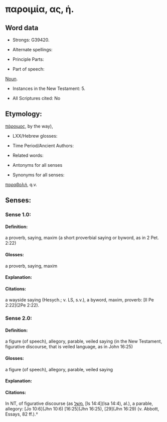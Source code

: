 # παροιμία, ας, ἡ.

<!-- Status: S2=NeedsReview -->
<!-- Lexica used for edits: BDAG, FFM, LN, A-S -->

## Word data

* Strongs: G39420.

* Alternate spellings:



* Principle Parts: 


* Part of speech: 

[Noun](http://ugg.readthedocs.io/en/latest/noun.html).

* Instances in the New Testament: 5.

* All Scriptures cited: No

## Etymology: 

[πάροιμος](), by the way),

* LXX/Hebrew glosses: 


* Time Period/Ancient Authors: 


* Related words: 

* Antonyms for all senses

* Synonyms for all senses: 

 [παραβολή](../G38500/01.md), q.v.

## Senses: 


### Sense  1.0: 

#### Definition: 

a proverb, saying, maxim (a short proverbial saying or byword, as in 2 Pet. 2:22)

#### Glosses: 

a proverb, saying, maxim 

#### Explanation: 
 

#### Citations: 

a wayside saying (Hesych.; v. LS, s.v.), a byword, maxim, proverb: [II Pe 2:22](2Pe 2:22).

### Sense  2.0: 

#### Definition: 

a figure (of speech), allegory, parable, veiled saying (in the New Testament, figurative discourse, that is veiled language, as in John 16:25)

#### Glosses: 

a figure (of speech), allegory, parable, veiled saying

#### Explanation: 
 

#### Citations: 

In NT, of figurative discourse (as [מָשָׁל](//en-uhl/H4911), [Is 14:4](Isa 14:4), al.), a parable, allegory: [Jo 10:6](Jhn 10:6) [16:25](Jhn 16:25), [29](Jhn 16:29) (v. Abbott, Essays, 82 ff.).†